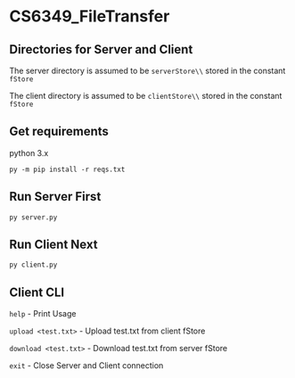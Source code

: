 # CS6349_FileTransfer

## Directories for Server and Client
The server directory is assumed to be `serverStore\\` stored in the constant `fStore`

The client directory is assumed to be `clientStore\\` stored in the constant `fStore`

## Get requirements
python 3.x

`py -m pip install -r reqs.txt`

## Run Server First
`py server.py`

## Run Client Next
`py client.py`

## Client CLI
`help` - Print Usage

`upload <test.txt>` - Upload test.txt from client fStore

`download <test.txt>` - Download test.txt from server fStore

`exit` - Close Server and Client connection
